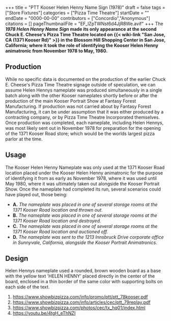 +++
title = "PTT Kooser Helen Henny Name Sign (1978)"
draft = false
tags = ["Store Fixtures"]
categories = ["Pizza Time Theatre"]
startDate = ""
endDate = "0000-00-00"
contributors = ["Concordio","Anonymous"]
citations = []
pageThumbnailFile = "EF_lZpTWNst6d4JjR8We.avif"
+++
The ***1978 Helen Henny Name Sign* made its only appearance at the second Chuck E. Cheese's Pizza Time Theatre located on {{< wiki-link "San Jose, CA (1371 Kooser Rd)" >}} in the Blossom Hill Shopping Center in San Jose, California; where it took the role of identifying the Kooser Helen Henny animatronic from November 1978 to May, 1980.**

## Production

While no specific data is documented on the production of the earlier Chuck E. Cheese's Pizza Time Theatre signage outside of speculation, we can assume Helen Hennys nameplate was produced simultaneously in a single batch along with the other Kooser nameplates shortly before or after the production of the main Kooser Portrait Show at Fantasy Forest Manufacturing. If production was not carried about by Fantasy Forest Manufacturing, it can be under assumption that it was either produced by a contracting company, or by Pizza Time Theatre Incorporated themselves.
Once production was completed, each nameplate, including Helen Hennys, was most likely sent out in November 1978 for preparation for the opening of the 1371 Kooser Road store; which would be the worlds largest pizza parlor at the time.

## Usage

The Kooser Helen Henny Nameplate was only used at the 1371 Kooser Road location placed under the Kooser Helen Henny animatronic for the purpose of identifying it from as early as November 1978, where it was used until May 1980, where it was ultimately taken out alongside the Kooser Portrait Show. Once the nameplate had completed its run, several scenarios could have played out, those being:

- **A.** *The nameplate was placed in one of several storage rooms at the 1371 Kooser Road location and thrown out.*
- **B.** *The nameplate was placed in one of several storage rooms at the 1371 Kooser Road location and destroyed.*
- **C.** *The nameplate was placed in one of several storage rooms at the 1371 Kooser Road location and auctioned off.*
- **D.** *The nameplate was sent to the 1213 Innsbruck Drive corporate office in Sunnyvale, California, alongside the Kooser Portrait Animatronics.*

## Design

Helen Hennys nameplate used a rounded, brown wooden board as a base with the yellow text 'HELEN HENNY' placed directly in the center of the board, enclosed in a thin border of the same color with supporting bolts on each side of the text.

1.  https://www.showbizpizza.com/info/promo/ptt/ptt_78kooser.pdf
2.  https://www.showbizpizza.com/info/articles/cec/ptt_79replay.pdf
3.  https://www.showbizpizza.com/photos/cec/tx_hq01/index.html
4.  https://youtu.be/4tgH_eThNZI
